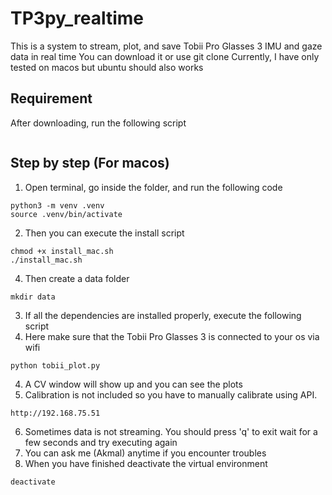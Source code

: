 # TP3py_realtime
This is a system to stream, plot, and save Tobii Pro Glasses 3 IMU and gaze data in real time
You can download it or use git clone
Currently, I have only tested on macos but ubuntu should also works

## Requirement
After downloading, run the following script
```

```
## Step by step (For macos)
1. Open terminal, go inside the folder, and run the following code
```
python3 -m venv .venv
source .venv/bin/activate
```

2. Then you can execute the install script
```
chmod +x install_mac.sh
./install_mac.sh 
```
4. Then create a data folder
```
mkdir data
```
3. If all the dependencies are installed properly, execute the following script
4. Here make sure that the Tobii Pro Glasses 3 is connected to your os via wifi
```
python tobii_plot.py
```
4. A CV window will show up and you can see the plots
5. Calibration is not included so you have to manually calibrate using API. 
```access:
http://192.168.75.51
```
6. Sometimes data is not streaming. You should press 'q' to exit wait for a few seconds and try executing again
7. You can ask me (Akmal) anytime if you encounter troubles
8. When you have finished deactivate the virtual environment
```
deactivate
```
